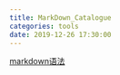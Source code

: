 ```yaml
---
title: MarkDown_Catalogue
categories: tools
date: 2019-12-26 17:30:00
---
```




[markdown语法](./markdown语法)

